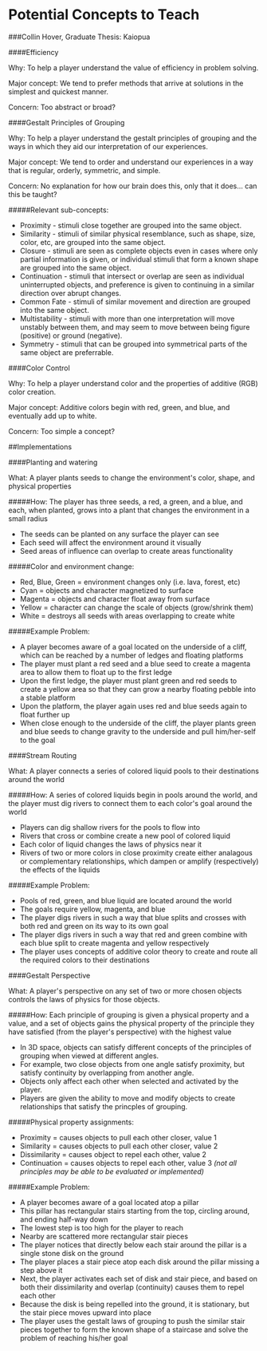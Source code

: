 Potential Concepts to Teach
========
###Collin Hover, Graduate Thesis: Kaiopua
  
####Efficiency

Why: To help a player understand the value of efficiency in problem solving.   
   
Major concept: We tend to prefer methods that arrive at solutions in the simplest and quickest manner.   
   
Concern: Too abstract or broad?   
   
####Gestalt Principles of Grouping
   
Why: To help a player understand the gestalt principles of grouping and the ways in which they aid our interpretation of our experiences.   
   
Major concept: We tend to order and understand our experiences in a way that is regular, orderly, symmetric, and simple.   
   
Concern: No explanation for how our brain does this, only that it does... can this be taught?   
   
#####Relevant sub-concepts:   
*   Proximity - stimuli close together are grouped into the same object.
*   Similarity - stimuli of similar physical resemblance, such as shape, size, color, etc, are grouped into the same object.
*   Closure - stimuli are seen as complete objects even in cases where only partial information is given, or individual stimuli that form a known shape are grouped into the same object.
*   Continuation - stimuli that intersect or overlap are seen as individual uninterrupted objects, and preference is given to continuing in a similar direction over abrupt changes.
*   Common Fate - stimuli of similar movement and direction are grouped into the same object.
*   Multistability - stimuli with more than one interpretation will move unstably between them, and may seem to move between being figure (positive) or ground (negative).
*   Symmetry - stimuli that can be grouped into symmetrical parts of the same object are preferrable.
   
####Color Control
   
Why: To help a player understand color and the properties of additive (RGB) color creation.   
   
Major concept: Additive colors begin with red, green, and blue, and eventually add up to white.   
   
Concern: Too simple a concept?   
   
##Implementations
   
####Planting and watering
   
What: A player plants seeds to change the environment's color, shape, and physical properties   
   
#####How: The player has three seeds, a red, a green, and a blue, and each, when planted, grows into a plant that changes the environment in a small radius   
*   The seeds can be planted on any surface the player can see
*   Each seed will affect the environment around it visually
*   Seed areas of influence can overlap to create areas functionality
   
#####Color and environment change:   
*   Red, Blue, Green = environment changes only (i.e. lava, forest, etc)
*   Cyan = objects and character magnetized to surface
*   Magenta = objects and character float away from surface
*   Yellow = character can change the scale of objects (grow/shrink them)
*   White = destroys all seeds with areas overlapping to create white
   
#####Example Problem:   
*   A player becomes aware of a goal located on the underside of a cliff, which can be reached by a number of ledges and floating platforms
*   The player must plant a red seed and a blue seed to create a magenta area to allow them to float up to the first ledge
*   Upon the first ledge, the player must plant green and red seeds to create a yellow area so that they can grow a nearby floating pebble into a stable platform
*   Upon the platform, the player again uses red and blue seeds again to float further up
*   When close enough to the underside of the cliff, the player plants green and blue seeds to change gravity to the underside and pull him/her-self to the goal
   
####Stream Routing
   
What: A player connects a series of colored liquid pools to their destinations around the world   

#####How: A series of colored liquids begin in pools around the world, and the player must dig rivers to connect them to each color's goal around the world   
*   Players can dig shallow rivers for the pools to flow into
*   Rivers that cross or combine create a new pool of colored liquid
*   Each color of liquid changes the laws of physics near it
*   Rivers of two or more colors in close proximity create either analagous or complementary relationships, which dampen or amplify (respectively) the effects of the liquids
   
#####Example Problem:   
*   Pools of red, green, and blue liquid are located around the world
*   The goals require yellow, magenta, and blue
*   The player digs rivers in such a way that blue splits and crosses with both red and green on its way to its own goal
*   The player digs rivers in such a way that red and green combine with each blue split to create magenta and yellow respectively
*   The player uses concepts of additive color theory to create and route all the required colors to their destinations
   
####Gestalt Perspective
   
What: A player's perspective on any set of two or more chosen objects controls the laws of physics for those objects.   
   
#####How: Each principle of grouping is given a physical property and a value, and a set of objects gains the physical property of the principle they have satisfied (from the player's perspective) with the highest value
*   In 3D space, objects can satisfy different concepts of the principles of grouping when viewed at different angles.
*   For example, two close objects from one angle satisfy proximity, but satisfy continuity by overlapping from another angle.
*   Objects only affect each other when selected and activated by the player.
*   Players are given the ability to move and modify objects to create relationships that satisfy the princples of grouping.
   
#####Physical property assignments:   
*   Proximity = causes objects to pull each other closer, value 1
*   Similarity = causes objects to pull each other closer, value 2
*   Dissimilarity = causes object to repel each other, value 2
*   Continuation = causes objects to repel each other, value 3
_(not all principles may be able to be evaluated or implemented)_
   
#####Example Problem:   
*   A player becomes aware of a goal located atop a pillar
*   This pillar has rectangular stairs starting from the top, circling around, and ending half-way down
*   The lowest step is too high for the player to reach
*   Nearby are scattered more rectangular stair pieces
*   The player notices that directly below each stair around the pillar is a single stone disk on the ground
*   The player places a stair piece atop each disk around the pillar missing a step above it
*   Next, the player activates each set of disk and stair piece, and based on both their dissimilarity and overlap (continuity) causes them to repel each other
*   Because the disk is being repelled into the ground, it is stationary, but the stair piece moves upward into place
*   The player uses the gestalt laws of grouping to push the similar stair pieces together to form the known shape of a staircase and solve the problem of reaching his/her goal
